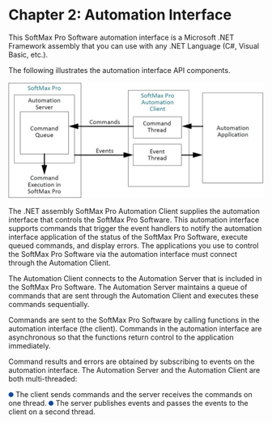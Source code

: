 # Chapter 2: Automation Interface

This SoftMax Pro Software automation interface is a Microsoft .NET Framework assembly that you can use with any .NET Language (C#, Visual Basic, etc.).

The following illustrates the automation interface API components.

![](../../../../../.gitbook/assets/1.jpeg)

The .NET assembly SoftMax Pro Automation Client supplies the automation interface that controls the SoftMax Pro Software. This automation interface supports commands that trigger the event handlers to notify the automation interface application of the status of the SoftMax Pro Software, execute queued commands, and display errors. The applications you use to control the SoftMax Pro Software via the automation interface must connect through the Automation Client.

The Automation Client connects to the Automation Server that is included in the SoftMax Pro Software. The Automation Server maintains a queue of commands that are sent through the Automation Client and executes these commands sequentially.

Commands are sent to the SoftMax Pro Software by calling functions in the automation interface (the client). Commands in the automation interface are asynchronous so that the functions return control to the application immediately.

Command results and errors are obtained by subscribing to events on the automation interface. The Automation Server and the Automation Client are both multi-threaded:

![](<../../../../../.gitbook/assets/2 (1) (1) (1) (1) (1) (1) (1).png>) The client sends commands and the server receives the commands on one thread. ![](<../../../../../.gitbook/assets/3 (1) (1) (1) (1) (1) (1).png>) The server publishes events and passes the events to the client on a second thread.
